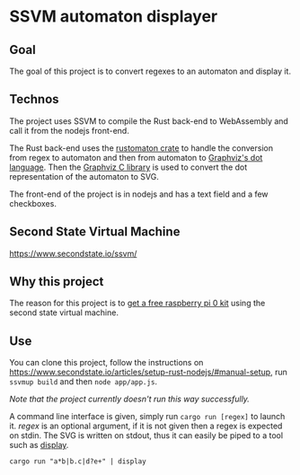# SSVM automaton displayer
## Goal
The goal of this project is to convert regexes to an automaton and display it.

## Technos
The project uses SSVM to compile the Rust back-end to WebAssembly and call it from the nodejs front-end.

The Rust back-end uses the [rustomaton crate](https://crates.io/crates/rustomaton) to handle the conversion from regex to automaton and then from automaton to [Graphviz's dot language](https://graphviz.org/doc/info/lang.html). Then the [Graphviz C library](https://gitlab.com/graphviz/graphviz/) is used to convert the dot representation of the automaton to SVG.

The front-end of the project is in nodejs and has a text field and a few checkboxes.

## Second State Virtual Machine
<https://www.secondstate.io/ssvm/>

## Why this project
The reason for this project is to [get a free raspberry pi 0 kit](https://www.secondstate.io/articles/raspberry-pi-for-free-20200709/) using the second state virtual machine.

## Use
You can clone this project, follow the instructions on <https://www.secondstate.io/articles/setup-rust-nodejs/#manual-setup>, run `ssvmup build` and then `node app/app.js`.

*Note that the project currently doesn't run this way successfully.*

A command line interface is given, simply run `cargo run [regex]` to launch it. *regex* is an optional argument, if it is not given then a regex is expected on stdin. The SVG is written on stdout, thus it can easily be piped to a tool such as [display](https://imagemagick.org/script/display.php).

```shell
cargo run "a*b|b.c|d?e+" | display
```

